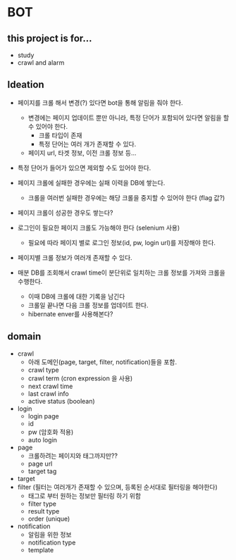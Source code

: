 # BOT
## this project is for...
- study
- crawl and alarm


## Ideation
- 페이지를 크롤 해서 변경(?) 있다면 bot을 통해 알림을 줘야 한다.
  - 변경에는 페이지 업데이트 뿐만 아니라, 특정 단어가 포함되어 있다면 알림을 할 수 있어야 한다.
    - 크롤 타입이 존재
    - 특정 단어는 여러 개가 존재할 수 있다.
  - 페이지 url, 타겟 정보, 이전 크롤 정보 등... 
 
- 특정 단어가 들어가 있으면 제외할 수도 있어야 한다.
  
- 페이지 크롤에 실패한 경우에는 실패 이력을 DB에 쌓는다.
  - 크롤을 여러번 실패한 경우에는 해당 크롤을 중지할 수 있어야 한다 (flag 값?)
  
- 페이지 크롤이 성공한 경우도 쌓는다?
- 로그인이 필요한 페이지 크롤도 가능해야 한다 (selenium 사용)
  - 필요에 따라 페이지 별로 로그인 정보(id, pw, login url)를 저장해야 한다.

- 페이지별 크롤 정보가 여러개 존재할 수 있다.

- 매분 DB를 조회해서 crawl time이 분단위로 일치하는 크롤 정보를 가져와 크롤을 수행한다.
  - 이때 DB에 크롤에 대한 기록을 남긴다
  - 크롤일 끝나면 다음 크롤 정보를 업데이트 한다.
  - hibernate enver를 사용해본다?

## domain
- crawl
  - 아래 도메인(page, target, filter, notification)들을 포함.
  - crawl type
  - crawl term (cron expression 을 사용)
  - next crawl time
  - last crawl info
  - active status (boolean)
- login
  - login page
  - id
  - pw (암호화 적용)
  - auto login
- page
  - 크롤하려는 페이지와 태그까지만??
  - page url
  - target tag
- target
- filter (필터는 여러개가 존재할 수 있으며, 등록된 순서대로 필터링을 해야한다)
  - 태그로 부터 원하는 정보만 필터링 하기 위함
  - filter type
  - result type
  - order (unique)
- notification
  - 알림을 위한 정보
  - notification type
  - template